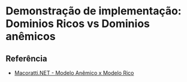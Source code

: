 
# Demonstração de implementação: Dominios Ricos vs Dominios anêmicos



## Referência

 - [Macoratti.NET - Modelo Anêmico x Modelo Rico](https://www.macoratti.net/20/07/c_amnric1.htm)


